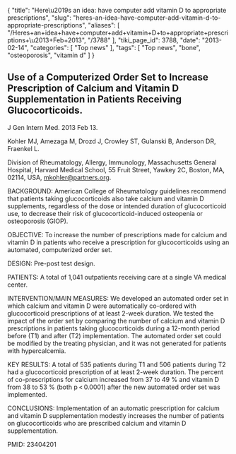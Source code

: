 {
    "title": "Here\u2019s an idea: have computer add vitamin D to appropriate prescriptions",
    "slug": "heres-an-idea-have-computer-add-vitamin-d-to-appropriate-prescriptions",
    "aliases": [
        "/Heres+an+idea+have+computer+add+vitamin+D+to+appropriate+prescriptions+\u2013+Feb+2013",
        "/3788"
    ],
    "tiki_page_id": 3788,
    "date": "2013-02-14",
    "categories": [
        "Top news"
    ],
    "tags": [
        "Top news",
        "bone",
        "osteoporosis",
        "vitamin d"
    ]
}


## Use of a Computerized Order Set to Increase Prescription of Calcium and Vitamin D Supplementation in Patients Receiving Glucocorticoids.

J Gen Intern Med. 2013 Feb 13. 

Kohler MJ, Amezaga M, Drozd J, Crowley ST, Gulanski B, Anderson DR, Fraenkel L.

Division of Rheumatology, Allergy, Immunology, Massachusetts General Hospital, Harvard Medical School, 55 Fruit Street, Yawkey 2C, Boston, MA, 02114, USA, mkohler@partners.org.

BACKGROUND: American College of Rheumatology guidelines recommend that patients taking glucocorticoids also take calcium and vitamin D supplements, regardless of the dose or intended duration of glucocorticoid use, to decrease their risk of glucocorticoid-induced osteopenia or osteoporosis (GIOP).

OBJECTIVE: To increase the number of prescriptions made for calcium and vitamin D in patients who receive a prescription for glucocorticoids using an automated, computerized order set.

DESIGN: Pre-post test design.

PATIENTS: A total of 1,041 outpatients receiving care at a single VA medical center.

INTERVENTION/MAIN MEASURES: We developed an automated order set in which calcium and vitamin D were automatically co-ordered with glucocorticoid prescriptions of at least 2-week duration. We tested the impact of the order set by comparing the number of calcium and vitamin D prescriptions in patients taking glucocorticoids during a 12-month period before (T1) and after (T2) implementation. The automated order set could be modified by the treating physician, and it was not generated for patients with hypercalcemia.

KEY RESULTS: A total of 535 patients during T1 and 506 patients during T2 had a glucocorticoid prescription of at least 2-week duration. The percent of co-prescriptions for calcium increased from 37 to 49 % and vitamin D from 38 to 53 % (both p < 0.0001) after the new automated order set was implemented.

CONCLUSIONS: Implementation of an automatic prescription for calcium and vitamin D supplementation modestly increases the number of patients on glucocorticoids who are prescribed calcium and vitamin D supplementation.

PMID:     23404201